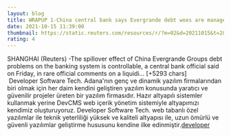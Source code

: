 ```yaml
--- 
layout: blog
title: WRAPUP 1-China central bank says Evergrande debt woes are manageable - Reuters
date: 2021-10-15 11:39:00
thumbnail: https://static.reuters.com/resources/r/?m=02&d=20211015&t=2&i=1577953208&r=LYNXMPEH9E0HQ&w=800
rating: 4
---
```

SHANGHAI (Reuters) -The spillover effect of China Evergrande Groups debt problems on the banking system is controllable, a central bank official said on Friday, in rare official comments on a liquidi… [+5293 chars]</br>&nbsp;Developer Software Tech. Adana'nın genç ve dinamik yazılım firmalarından biri olmak için her daim kendini geliştiren yazılım konusunda yaratıcı ve güvenilir projeler üreten bir yazılım firmasıdır. Hazır altyapılı sistemler kullanmak yerine DevCMS web içerik yönetim sistemiyle altyapımızı kendimiz oluşturuyoruz. Developer Software Tech. web tabanlı özel yazılımlar ile teknik yeterliliği yüksek ve kaliteli altyapısı ile, uzun ömürlü ve güvenli yazılımlar geliştirme hususunu kendine ilke edinmiştir.<a href="https://www.developerbilisim.com/">developer</a>